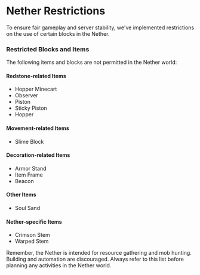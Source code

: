 # Nether Restrictions

To ensure fair gameplay and server stability, we've implemented restrictions on the use of certain blocks in the Nether.

### Restricted Blocks and Items

The following items and blocks are not permitted in the Nether world:

#### Redstone-related Items

* Hopper Minecart
* Observer
* Piston
* Sticky Piston
* Hopper

#### Movement-related Items

* Slime Block

#### Decoration-related Items

* Armor Stand
* Item Frame
* Beacon

#### Other Items

* Soul Sand

#### Nether-specific Items

* Crimson Stem
* Warped Stem

Remember, the Nether is intended for resource gathering and mob hunting. Building and automation are discouraged. Always refer to this list before planning any activities in the Nether world.
